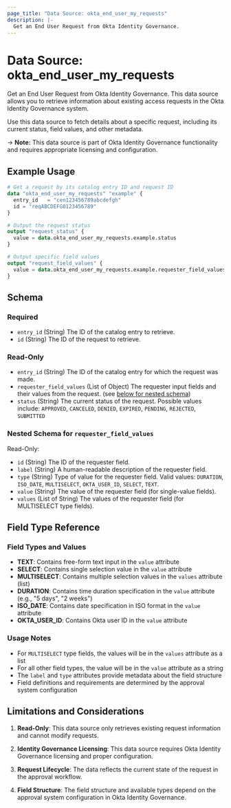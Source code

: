 ```yaml
---
page_title: "Data Source: okta_end_user_my_requests"
description: |-
  Get an End User Request from Okta Identity Governance.
---
```


# Data Source: okta_end_user_my_requests

Get an End User Request from Okta Identity Governance. This data source allows you to retrieve information about existing access requests in the Okta Identity Governance system.

Use this data source to fetch details about a specific request, including its current status, field values, and other metadata.

-> **Note:** This data source is part of Okta Identity Governance functionality and requires appropriate licensing and configuration.

## Example Usage

```terraform
# Get a request by its catalog entry ID and request ID
data "okta_end_user_my_requests" "example" {
  entry_id   = "cen123456789abcdefgh"
  id = "reqABCDEFG0123456789"
}

# Output the request status
output "request_status" {
  value = data.okta_end_user_my_requests.example.status
}

# Output specific field values
output "request_field_values" {
  value = data.okta_end_user_my_requests.example.requester_field_values
}
```

<!-- schema generated by tfplugindocs -->
## Schema

### Required

- `entry_id` (String) The ID of the catalog entry to retrieve.
- `id` (String) The ID of the request to retrieve.

### Read-Only

- `entry_id` (String) The ID of the catalog entry for which the request was made.
- `requester_field_values` (List of Object) The requester input fields and their values from the request. (see [below for nested schema](#nestedatt--requester_field_values))
- `status` (String) The current status of the request. Possible values include: `APPROVED`, `CANCELED`, `DENIED`, `EXPIRED`, `PENDING`, `REJECTED`, `SUBMITTED`

<a id="nestedatt--requester_field_values"></a>
### Nested Schema for `requester_field_values`

Read-Only:

- `id` (String) The ID of the requester field.
- `label` (String) A human-readable description of the requester field.
- `type` (String) Type of value for the requester field. Valid values: `DURATION`, `ISO_DATE`, `MULTISELECT`, `OKTA_USER_ID`, `SELECT`, `TEXT`.
- `value` (String) The value of the requester field (for single-value fields).
- `values` (List of String) The values of the requester field (for MULTISELECT type fields).

## Field Type Reference

### Field Types and Values

- **TEXT**: Contains free-form text input in the `value` attribute
- **SELECT**: Contains single selection value in the `value` attribute
- **MULTISELECT**: Contains multiple selection values in the `values` attribute (list)
- **DURATION**: Contains time duration specification in the `value` attribute (e.g., "5 days", "2 weeks")
- **ISO_DATE**: Contains date specification in ISO format in the `value` attribute
- **OKTA_USER_ID**: Contains Okta user ID in the `value` attribute

### Usage Notes

- For `MULTISELECT` type fields, the values will be in the `values` attribute as a list
- For all other field types, the value will be in the `value` attribute as a string
- The `label` and `type` attributes provide metadata about the field structure
- Field definitions and requirements are determined by the approval system configuration

## Limitations and Considerations

1. **Read-Only**: This data source only retrieves existing request information and cannot modify requests.

2. **Identity Governance Licensing**: This data source requires Okta Identity Governance licensing and proper configuration.

3. **Request Lifecycle**: The data reflects the current state of the request in the approval workflow.

4. **Field Structure**: The field structure and available types depend on the approval system configuration in Okta Identity Governance.